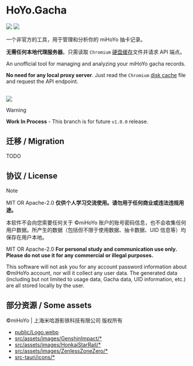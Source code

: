 # HoYo.Gacha

<p>
<a href="https://github.com/lgou2w/HoYo.Gacha/actions"><img src="https://img.shields.io/github/actions/workflow/status/lgou2w/HoYo.Gacha/build.yml?branch=main&logo=github&style=flat-square"/></a>
<a href="https://github.com/lgou2w/HoYo.Gacha/releases"><img src="https://img.shields.io/github/v/release/lgou2w/HoYo.Gacha?logo=github&style=flat-square&include_prereleases" /></a>
</p>

一个非官方的工具，用于管理和分析你的 miHoYo 抽卡记录。

**无需任何本地代理服务器**。只需读取 `Chromium` [硬盘缓存](docs/DiskCache.md)文件并请求 API 端点。

An unofficial tool for managing and analyzing your miHoYo gacha records.

**No need for any local proxy server**. Just read the `Chromium` [disk cache](docs/DiskCache.md) file and request the API endpoint.

<br />
<img src="src-tauri/icons/128x128.png" />

> [!WARNING]
> **Work In Process** - This branch is for future `v1.0.0` release.

## 迁移 / Migration

TODO

## 协议 / License

> [!NOTE]
> MIT OR Apache-2.0 **仅供个人学习交流使用。请勿用于任何商业或违法违规用途。**
>
> 本软件不会向您索要任何关于 ©miHoYo 账户的账号密码信息，也不会收集任何用户数据。所产生的数据（包括但不限于使用数据、抽卡数据、UID 信息等）均保存在用户本地。
>
> MIT OR Apache-2.0 **For personal study and communication use only. Please do not use it for any commercial or illegal purposes.**
>
> This software will not ask you for any account password information about ©miHoYo account, nor will it collect any user data. The generated data (including but not limited to usage data, Gacha data, UID information, etc.) are all stored locally by the user.

## 部分资源 / Some assets

©miHoYo | 上海米哈游影铁科技有限公司 版权所有

* [public/Logo.webp](public/Logo.webp)
* [src/assets/images/GenshinImpact/*](src/assets/images/GenshinImpact)
* [src/assets/images/HonkaiStarRail/*](src/assets/images/HonkaiStarRail)
* [src/assets/images/ZenlessZoneZero/*](src/assets/images/ZenlessZoneZero)
* [src-tauri/icons/*](src-tauri/icons/)
